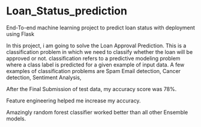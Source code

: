 # Loan_Status_prediction
End-To-end machine learning project to predict loan status with deployment using Flask

In this project, i am going to solve the Loan Approval Prediction. This is a classification problem in which we need to classify whether the loan will be approved or not. classification refers to a predictive modeling problem where a class label is predicted for a given example of input data. A few examples of classification problems are Spam Email detection, Cancer detection, Sentiment Analysis, 

After the Final Submission of test data, my accuracy score was 78%.

Feature engineering helped me increase my accuracy.

Amazingly random forest classifier worked better than all other Ensemble models.

